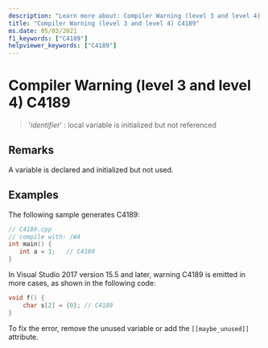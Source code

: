 ```yaml
---
description: "Learn more about: Compiler Warning (level 3 and level 4) C4189"
title: "Compiler Warning (level 3 and level 4) C4189"
ms.date: 05/03/2021
f1_keywords: ["C4189"]
helpviewer_keywords: ["C4189"]
---
```

# Compiler Warning (level 3 and level 4) C4189

> '*identifier*' : local variable is initialized but not referenced

## Remarks

A variable is declared and initialized but not used.

## Examples

The following sample generates C4189:

```cpp
// C4189.cpp
// compile with: /W4
int main() {
   int a = 1;   // C4189
}
```

In Visual Studio 2017 version 15.5 and later, warning C4189 is emitted in more cases, as shown in the following code:

```cpp
void f() {
    char s[2] = {0}; // C4189
}
```

To fix the error, remove the unused variable or add the `[[maybe_unused]]` attribute.
